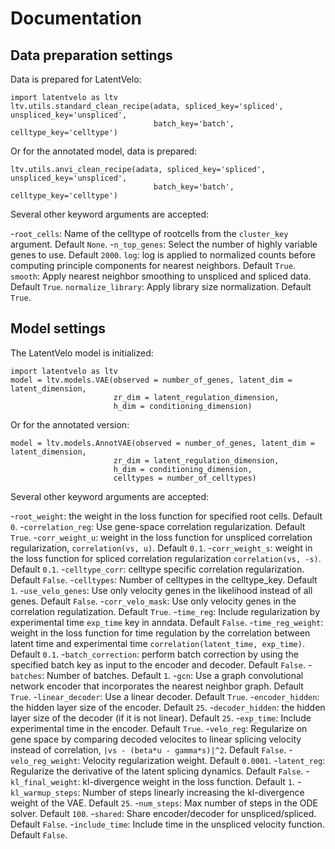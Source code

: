 # Documentation



## Data preparation settings

Data is prepared for LatentVelo:
```
import latentvelo as ltv
ltv.utils.standard_clean_recipe(adata, spliced_key='spliced', unspliced_key='unspliced',
                                batch_key='batch', celltype_key='celltype')
```

Or for the annotated model, data is prepared:
```
ltv.utils.anvi_clean_recipe(adata, spliced_key='spliced', unspliced_key='unspliced',
                                batch_key='batch', celltype_key='celltype')
```

Several other keyword arguments are accepted:

-`root_cells`: Name of the celltype of rootcells from the `cluster_key` argument. Default `None`.
-`n_top_genes`: Select the number of highly variable genes to use. Default `2000`.
`log`: log is applied to normalized counts before computing principle components for nearest neighbors. Default `True`.
`smooth`: Apply nearest neighbor smoothing to unspliced and spliced data. Default `True`.
`normalize_library`: Apply library size normalization. Default `True`.



## Model settings

The LatentVelo model is initialized:
```
import latentvelo as ltv
model = ltv.models.VAE(observed = number_of_genes, latent_dim = latent_dimension,
                       zr_dim = latent_regulation_dimension,
					   h_dim = conditioning_dimension)
```

Or for the annotated version:

```
model = ltv.models.AnnotVAE(observed = number_of_genes, latent_dim = latent_dimension,
                       zr_dim = latent_regulation_dimension,
					   h_dim = conditioning_dimension,
					   celltypes = number_of_celltypes)
```

Several other keyword arguments are accepted:

-`root_weight`: the weight in the loss function for specified root cells. Default `0`.
-`correlation_reg`: Use gene-space correlation regularization. Default `True`.
-`corr_weight_u`: weight in the loss function for unspliced correlation regularization, `correlation(vs, u)`. Default `0.1`.
-`corr_weight_s`: weight in the loss function for spliced correlation regularization `correlation(vs, -s)`. Default `0.1`.
-`celltype_corr`: celltype specific correlation regularization. Default `False`.
-`celltypes`: Number of celltypes in the celltype_key. Default `1`.
-`use_velo_genes`: Use only velocity genes in the likelihood instead of all genes. Default `False`.
-`corr_velo_mask`: Use only velocity genes in the correlation regulatization. Default `True`.
-`time_reg`: Include regularization by experimental time `exp_time` key in anndata. Default `False`.
-`time_reg_weight`: weight in the loss function for time regulation by the correlation between latent time and experimental time `correlation(latent_time, exp_time)`. Default `0.1`.
-`batch_correction`: perform batch correction by using the specified batch key as input to the encoder and decoder. Default `False`.
-`batches`: Number of batches. Default `1`.
-`gcn`: Use a graph convolutional network encoder that incorporates the nearest neighbor graph. Default `True`.
-`linear_decoder`: Use a linear decoder. Default `True`.
-`encoder_hidden`: the hidden layer size of the encoder. Default `25`.
-`decoder_hidden`: the hidden layer size of the decoder (if it is not linear). Default `25`.
-`exp_time`: Include experimental time in the encoder. Default `True`.
-`velo_reg`: Regularize on gene space by comparing decoded velocites to linear splicing velocity  instead of correlation, `|vs - (beta*u - gamma*s)|^2`. Default `False`.
-`velo_reg_weight`: Velocity regularization weight. Default `0.0001`.
-`latent_reg`: Regularize the derivative of the latent splicing dynamics. Default `False`.
-`kl_final_weight`: kl-divergence weight in the loss function. Default `1`.
-`kl_warmup_steps`: Number of steps linearly increasing the kl-divergence weight of the VAE. Default `25`.
-`num_steps`: Max number of steps in the ODE solver. Default `100`.
-`shared`: Share encoder/decoder for unspliced/spliced. Default `False`.
-`include_time`: Include time in the unspliced velocity function. Default `False`.